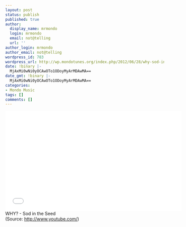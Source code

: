```yaml
---
layout: post
status: publish
published: true
author:
  display_name: mrmondo
  login: mrmondo
  email: not@telling
  url: ''
author_login: mrmondo
author_email: not@telling
wordpress_id: 783
wordpress_url: http://wp.mondotunes.org/index.php/2012/06/28/why-sod-in-the-seed/
date: !binary |-
  MjAxMi0wNi0yOCAwOTo1ODoyMyArMDAwMA==
date_gmt: !binary |-
  MjAxMi0wNi0yOCAwOTo1ODoyMyArMDAwMA==
categories:
- Mondo Music
tags: []
comments: []
---
```

<iframe width="560" height="315" src="//www.youtube.com/embed/kVJQYNxHnAo" frameborder="0"> </iframe>
WHY? - Sod in the Seed
<div class="attribution">(<span>Source:</span> <a href="http://www.youtube.com/">http://www.youtube.com/</a>)</div>
